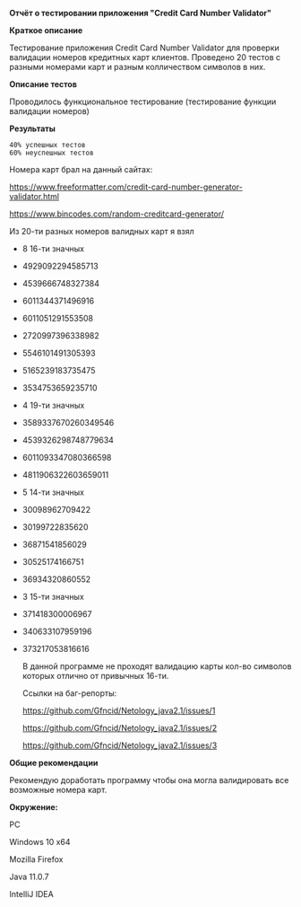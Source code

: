 **Отчёт о тестировании приложения "Credit Card Number Validator"**

**Краткое описание**

Тестирование приложения Credit Card Number Validator для проверки валидации номеров кредитных карт клиентов.
Проведено 20 тестов с разными номерами карт и разным колличеством символов в них.

**Описание тестов**

Проводилось функциональное тестирование (тестирование функции валидации номеров)

**Результаты**

    40% успешных тестов
    60% неуспешных тестов
    
  Номера карт брал на данный сайтах:
  
  https://www.freeformatter.com/credit-card-number-generator-validator.html
  
  https://www.bincodes.com/random-creditcard-generator/
  
  Из 20-ти разных номеров валидных карт я взял 
  
 * 8 16-ти значных
* 4929092294585713
* 4539666748327384
* 6011344371496916
* 6011051291553508
* 2720997396338982
* 5546101491305393
* 5165239183735475
* 3534753659235710 
 * 4 19-ти значных
* 3589337670260349546
* 4539326298748779634
* 6011093347080366598
* 4811906322603659011 
 * 5 14-ти значных 
* 30098962709422
* 30199722835620
* 36871541856029
* 30525174166751
* 36934320860552 
 * 3 15-ти значных 
* 371418300006967
* 340633107959196
* 373217053816616
 
  В данной программе не проходят валидацию карты кол-во символов которых отлично от привычных 16-ти.
  
  Ссылки на баг-репорты:
  
  https://github.com/Gfncid/Netology_java2.1/issues/1
  
  https://github.com/Gfncid/Netology_java2.1/issues/2
  
  https://github.com/Gfncid/Netology_java2.1/issues/3
  
**Общие рекомендации**

Рекомендую доработать программу чтобы она могла валидировать все возможные номера карт.

**Окружение:**

PC

Windows 10 x64

Mozilla Firefox

Java 11.0.7

IntelliJ IDEA
